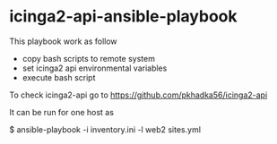 # icinga2-api-ansible-playbook
This playbook work as follow
- copy bash scripts to remote system
- set icinga2 api environmental variables
- execute bash script

To check icinga2-api go to https://github.com/pkhadka56/icinga2-api

It can be run for one host as

$ ansible-playbook -i inventory.ini -l web2 sites.yml
